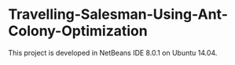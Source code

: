 Travelling-Salesman-Using-Ant-Colony-Optimization
=================================================
  This project is developed in NetBeans IDE 8.0.1 on Ubuntu 14.04.
